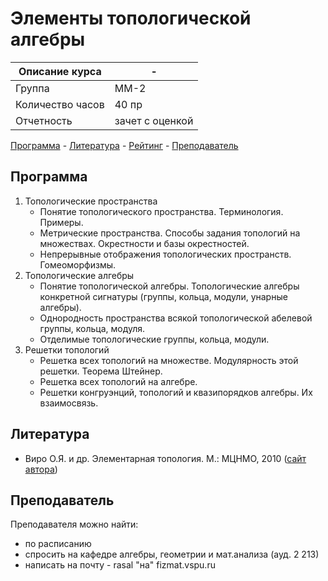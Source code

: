 # Элементы топологической алгебры

Описание курса      | -
---                 | ---
Группа              | ММ-2
Количество часов    | 40 пр
Отчетность          | зачет с оценкой

[Программа](#Программа) - [Литература](#Литература) - [Рейтинг](#Рейтинг) - [Преподаватель](#Преподаватель)

## Программа

1. Топологические пространства
    - Понятие топологического пространства. Терминология. Примеры.
    - Метрические пространства. Способы задания топологий на множествах. Окрестности и базы окрестностей.
    - Непрерывные отображения топологических пространств. Гомеоморфизмы.
2. Топологические алгебры
    - Понятие топологической алгебры. Топологические алгебры конкретной сигнатуры (группы, кольца, модули, унарные алгебры).
    - Однородность пространства всякой топологической абелевой группы, кольца, модуля.
    - Отделимые топологические группы, кольца, модули.
3. Решетки топологий
    - Решетка всех топологий на множестве. Модулярность этой решетки. Теорема Штейнер.
    - Решетка всех топологий на алгебре.
    - Решетки конгруэнций, топологий и квазипорядков алгебры. Их взаимосвязь.

## Литература

- Виро О.Я. и др. Элементарная топология. М.: МЦНМО, 2010 ([сайт автора](http://www.math.stonybrook.edu/~oleg/easymath/topoman/))

## Преподаватель

Преподавателя можно найти:

- по расписанию
- спросить на кафедре алгебры, геометрии и мат.анализа (ауд. 2 213)
- написать на почту - rasal "на" fizmat.vspu.ru
